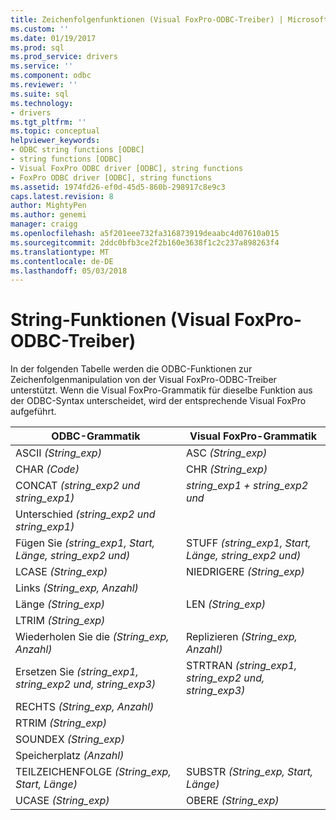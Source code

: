 ```yaml
---
title: Zeichenfolgenfunktionen (Visual FoxPro-ODBC-Treiber) | Microsoft Docs
ms.custom: ''
ms.date: 01/19/2017
ms.prod: sql
ms.prod_service: drivers
ms.service: ''
ms.component: odbc
ms.reviewer: ''
ms.suite: sql
ms.technology:
- drivers
ms.tgt_pltfrm: ''
ms.topic: conceptual
helpviewer_keywords:
- ODBC string functions [ODBC]
- string functions [ODBC]
- Visual FoxPro ODBC driver [ODBC], string functions
- FoxPro ODBC driver [ODBC], string functions
ms.assetid: 1974fd26-ef0d-45d5-860b-298917c8e9c3
caps.latest.revision: 8
author: MightyPen
ms.author: genemi
manager: craigg
ms.openlocfilehash: a5f201eee732fa316873919deaabc4d07610a015
ms.sourcegitcommit: 2ddc0bfb3ce2f2b160e3638f1c2c237a898263f4
ms.translationtype: MT
ms.contentlocale: de-DE
ms.lasthandoff: 05/03/2018
---
```

# <a name="string-functions-visual-foxpro-odbc-driver"></a>String-Funktionen (Visual FoxPro-ODBC-Treiber)
In der folgenden Tabelle werden die ODBC-Funktionen zur Zeichenfolgenmanipulation von der Visual FoxPro-ODBC-Treiber unterstützt. Wenn die Visual FoxPro-Grammatik für dieselbe Funktion aus der ODBC-Syntax unterscheidet, wird der entsprechende Visual FoxPro aufgeführt.  
  
|ODBC-Grammatik|Visual FoxPro-Grammatik|  
|------------------|---------------------------|  
|ASCII *(String_exp)*|ASC *(String_exp)*|  
|CHAR *(Code)*|CHR *(String_exp)*|  
|CONCAT *(string_exp2 und string_exp1)*|*string_exp1 + string_exp2 und*|  
|Unterschied *(string_exp2 und string_exp1)*||  
|Fügen Sie *(string_exp1, Start, Länge, string_exp2 und)*|STUFF *(string_exp1, Start, Länge, string_exp2 und)*|  
|LCASE *(String_exp)*|NIEDRIGERE *(String_exp)*|  
|Links *(String_exp, Anzahl)*||  
|Länge *(String_exp)*|LEN *(String_exp)*|  
|LTRIM *(String_exp)*||  
|Wiederholen Sie die *(String_exp, Anzahl)*|Replizieren *(String_exp, Anzahl)*|  
|Ersetzen Sie *(string_exp1, string_exp2 und, string_exp3)*|STRTRAN *(string_exp1, string_exp2 und, string_exp3)*|  
|RECHTS *(String_exp, Anzahl)*||  
|RTRIM *(String_exp)*||  
|SOUNDEX *(String_exp)*||  
|Speicherplatz *(Anzahl)*||  
|TEILZEICHENFOLGE *(String_exp, Start, Länge)*|SUBSTR *(String_exp, Start, Länge)*|  
|UCASE *(String_exp)*|OBERE *(String_exp)*|
